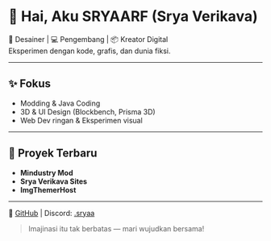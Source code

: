 # 👋 Hai, Aku SRYAARF (Srya Verikava)

🎨 Desainer | 💻 Pengembang | 📦 Kreator Digital  
Eksperimen dengan kode, grafis, dan dunia fiksi.

---

## ✨ Fokus

- Modding & Java Coding  
- 3D & UI Design (Blockbench, Prisma 3D)  
- Web Dev ringan & Eksperimen visual

---

## 🚧 Proyek Terbaru

- **Mindustry Mod**  
- **Srya Verikava Sites**  
- **ImgThemerHost**

---

📍 [GitHub](https://github.com/sryaarf) | Discord: [.sryaa](https://discord.gg/bc5hGEJE)

> Imajinasi itu tak berbatas — mari wujudkan bersama!
